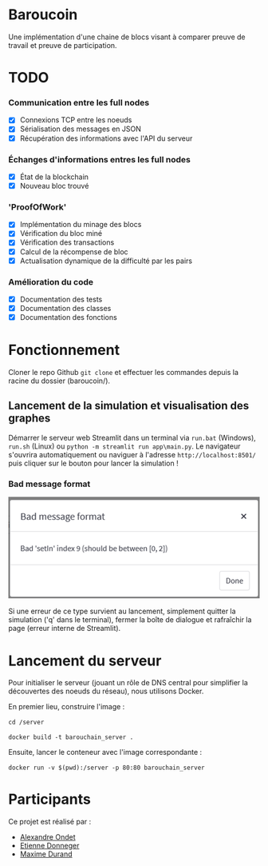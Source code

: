 # Baroucoin
Une implémentation d'une chaine de blocs visant à comparer preuve de travail et preuve de participation.

# TODO
### Communication entre les full nodes
- [x] Connexions TCP entre les noeuds
- [x] Sérialisation des messages en JSON
- [x] Récupération des informations avec l'API du serveur
### Échanges d'informations entres les full nodes
- [x] État de la blockchain
- [x] Nouveau bloc trouvé
### 'ProofOfWork'
- [x] Implémentation du minage des blocs
- [x] Vérification du bloc miné
- [X] Vérification des transactions
- [x] Calcul de la récompense de bloc
- [x] Actualisation dynamique de la difficulté par les pairs
### Amélioration du code
- [x] Documentation des tests
- [x] Documentation des classes
- [x] Documentation des fonctions

# Fonctionnement
Cloner le repo Github `git clone` et effectuer les commandes depuis la racine du dossier (baroucoin/).

## Lancement de la simulation et visualisation des graphes
Démarrer le serveur web Streamlit dans un terminal via `run.bat` (Windows), `run.sh` (Linux) ou `python -m streamlit run app\main.py`. Le navigateur s'ouvrira automatiquement ou naviguer à l'adresse `http://localhost:8501/` puis cliquer sur le bouton pour lancer la simulation !

### Bad message format
![bad_message_format error](bad_message_format_error.png)

Si une erreur de ce type survient au lancement, simplement quitter la simulation ('q' dans le terminal), fermer la boîte de dialogue et rafraîchir la page (erreur interne de Streamlit).

# Lancement du serveur
Pour initialiser le serveur (jouant un rôle de DNS central pour simplifier la découvertes des noeuds du réseau), nous utilisons Docker.

En premier lieu, construire l'image :
```
cd /server
```
```
docker build -t barouchain_server .
```
Ensuite, lancer le conteneur avec l'image correspondante :
```
docker run -v $(pwd):/server -p 80:80 barouchain_server
```

# Participants
Ce projet est réalisé par :
- [Alexandre Ondet](https://github.com/AlexandreOndet)
- [Etienne Donneger](https://github.com/Krow10)
- [Maxime Durand](https://github.com/Maxim-Durand)
